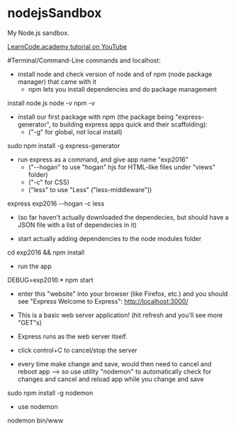 # nodejsSandbox
My Node.js sandbox.

[LearnCode.academy tutorial on YouTube](https://www.youtube.com/watch?annotation_id=annotation_444363647&feature=iv&index=3&list=PLoYCgNOIyGAApoDfJHjmMgGNlYenKg5jO&src_vid=pU9Q6oiQNd0&v=FqMIyTH9wSg)

#Terminal/Command-Line commands and localhost:

* install node and check version of node and of npm (node package manager) that came with it
    * npm lets you install dependencies and do package management

install node.js
node -v
npm -v

* install our first package with npm (the package being "express-generator", to building express apps quick and their scaffolding):
    * ("-g" for global, not local install)

sudo npm install -g express-generator

* run express as a command, and give app name "exp2016"
    * ("--hogan" to use "hogan" hjs for HTML-like files under "views" folder)
    * ("-c" for CSS)
    * ("less" to use "Less" ("less-middleware"))

express exp2016 --hogan -c less

* (so far haven't actually downloaded the dependecies, but should have a JSON file with a list of dependecies in it)

* start actually adding dependencies to the node modules folder

cd exp2016 && npm install

* run the app

DEBUG=exp2016:* npm start

* enter this "website" into your browser (like Firefox, etc.) and you should see "Express Welcome to Express":
[http://localhost:3000/](http://localhost:3000/)

* This is a basic web server application! (hit refresh and you'll see more "GET"s)
* Express runs as the web server itself.

* click control+C to cancel/stop the server

* every time make change and save, would then need to cancel and reboot app --> so use utility "nodemon" to automatically check for changes and cancel and reload app while you change and save

sudo npm install -g nodemon

* use nodemon

nodemon bin/www